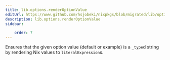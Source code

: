 ```yaml
---
title: lib.options.renderOptionValue
editUrl: https://www.github.com/hsjobeki/nixpkgs/blob/migrated/lib/options.nix#L373C23
description: lib.options.renderOptionValue
sidebar:

    order: 7
---
```


Ensures that the given option value (default or example) is a `_type`d string
by rendering Nix values to `literalExpression`s.



